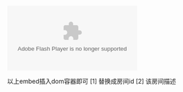 <embed align="none" name="videoFlash" allowfullscreen="true" allowscriptaccess="always" loop="false" menu="false" play="true" pluginspage="http://www.macromedia.com/go/getflashplayer" src="//player.plures.net/prod/player/vPlayer_v330.swf?&amp;homePage=true&amp;vxml=http://player.plures.net/prod/player/videoConfig/video_homev8.xml&amp;roomId=[1]&amp;env=cn&amp;title=[2];" type="application/x-shockwave-flash" wmode="transparent">

以上embed插入dom容器即可
[1] 替换成房间id
[2] 该房间描述